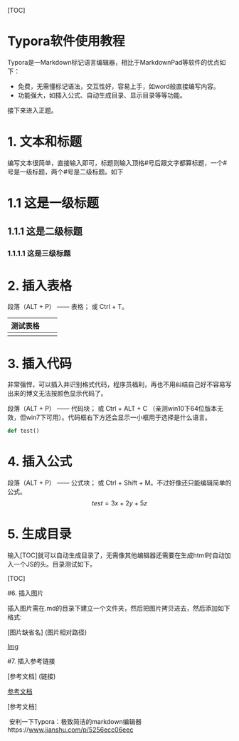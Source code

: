 [TOC]

# Typora软件使用教程

Typora是一Markdown标记语言编辑器，相比于MarkdownPad等软件的优点如下：

- 免费，无需懂标记语法，交互性好，容易上手，如word般直接编写内容。
- 功能强大，如插入公式、自动生成目录、显示目录等等功能。

接下来进入正题。

# 1. 文本和标题

编写文本很简单，直接输入即可，标题则输入顶格#号后跟文字都算标题，一个#号是一级标题，两个#号是二级标题。如下

# 1.1 这是一级标题

## 1.1.1 这是二级标题

### 1.1.1.1 这是三级标题

# 2. 插入表格

段落（ALT + P） ——  表格； 或  Ctrl + T。

| 测试表格 |      |      |
| ---- | ---- | ---- |
|      |      |      |

# 3. 插入代码

​	非常强悍，可以插入并识别格式代码，程序员福利，再也不用纠结自己好不容易写出来的博文无法按颜色显示代码了。

段落（ALT + P） ——  代码块； 或  Ctrl + ALT + C （亲测win10下64位版本无效，但win7下可用）。代码框右下方还会显示一小框用于选择是什么语言。

```python
def test()
```

# 4. 插入公式

段落（ALT + P） ——  公式块； 或  Ctrl + Shift + M。不过好像还只能编辑简单的公式。
$$
test = 3x + 2y + 5z
$$

# 5. 生成目录

输入[TOC]就可以自动生成目录了，无需像其他编辑器还需要在生成html时自动加入一个JS的头。目录测试如下。

[TOC]

#6. 插入图片

插入图片需在.md的目录下建立一个文件夹，然后把图片拷贝进去，然后添加如下格式:

[图片缺省名] (图片相对路径)

[Img](./image/TestImage1)

#7. 插入参考链接

[参考文档] (链接)

[参考文档](https://www.jianshu.com/p/5256ecc06eec)



[参考文档]

​	安利一下Typora：极致简洁的markdown编辑器https://www.jianshu.com/p/5256ecc06eec